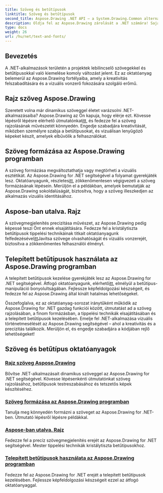 ```yaml
---
title: Szöveg és betűtípusok
linktitle: Szöveg és betűtípusok
second_title: Aspose.Drawing .NET API – a System.Drawing.Common alternatívája
description: Oldja fel az Aspose.Drawing zárolását a .NET számára! Sajátítson el dinamikus szöveget, betűtípusokat és képalkotást. Tökéletes szövegformázás, tippelés és betűtípus-manipuláció a kristálytiszta látvány érdekében.
type: docs
weight: 26
url: /hu/net/text-and-fonts/
---
```


## Bevezetés
A .NET-alkalmazások területén a projektek lebilincselő szövegekkel és betűtípusokkal való kiemelése komoly változást jelent. Ez az oktatóanyag belemerül az Aspose.Drawing fortélyaiba, amely a kreativitás felszabadítására és a vizuális vonzerő fokozására szolgáló erőmű.

## Rajz szöveg Aspose.Drawing
Szeretett volna már dinamikus szöveggel életet varázsolni .NET-alkalmazásaiba? Aspose.Drawing az Ön kapuja, hogy elérje ezt. Kövesse lépésről lépésre elérhető útmutatónkat[itt](./draw-text/), és fedezze fel a szöveg rajzolásának művészetét könnyedén. Engedje szabadjára kreativitását, miközben személyre szabja a betűtípusokat, és vizuálisan lenyűgöző képeket készít, amelyek elbűvölik a felhasználókat.

## Szöveg formázása az Aspose.Drawing programban
 A szöveg formázása megváltoztathatja vagy megtörheti a vizuális esztétikát. Az Aspose.Drawing for .NET segítségével a folyamat gyerekjáték lesz. Oktatóanyagunk, részletes[itt](./format-text/), zökkenőmentesen végigvezeti a szöveg formázásának lépésein. Merüljön el a példákban, amelyek bemutatják az Aspose.Drawing sokoldalúságát, biztosítva, hogy a szöveg illeszkedjen az alkalmazás vizuális identitásához.

## Aspose-ban utalva. Rajz
 A szövegmegjelenítés precizitása művészet, az Aspose.Drawing pedig képessé teszi Önt ennek elsajátítására. Fedezze fel a kristálytiszta betűtípusok tippelési technikáinak titkait oktatóanyagunk felfedezésével[itt](./hinting/)Javítsa szövege olvashatóságát és vizuális vonzerejét, biztosítva a zökkenőmentes felhasználói élményt.

## Telepített betűtípusok használata az Aspose.Drawing programban
 A telepített betűtípusok kezelése gyerekjáték lesz az Aspose.Drawing for .NET segítségével. Átfogó oktatóanyagunk, elérhető[itt](./installed-fonts/), elmélyül a betűtípus-manipuláció bonyolultságában. Fejlessze képfeldolgozási készségeit, és fedezze fel az Aspose.Drawing által kínált hatalmas lehetőségeket.

Összefoglalva, ez az oktatóanyag-sorozat iránytűként működik az Aspose.Drawing for .NET gazdag funkciói között, útmutatást ad a szöveg rajzolásában, a finom formázásban, a tippelési technikák elsajátításában és a telepített betűtípusok kezelésében. Emelje fel .NET-alkalmazása vizuális történetmesélését az Aspose.Drawing segítségével – ahol a kreativitás és a precizitás találkozik. Merüljön el, és engedje szabadjára a kódjában rejlő lehetőségeket!
## Szöveg és betűtípus oktatóanyagok
### [Rajz szöveg Aspose.Drawing](./draw-text/)
Bővítse .NET-alkalmazásait dinamikus szöveggel az Aspose.Drawing for .NET segítségével. Kövesse lépésenkénti útmutatónkat szöveg rajzolásához, betűtípusok testreszabásához és tetszetős képek készítéséhez.
### [Szöveg formázása az Aspose.Drawing programban](./format-text/)
Tanulja meg könnyedén formázni a szöveget az Aspose.Drawing for .NET-ben. Útmutató lépésről lépésre példákkal.
### [Aspose-ban utalva. Rajz](./hinting/)
Fedezze fel a precíz szövegmegjelenítés erejét az Aspose.Drawing for .NET segítségével. Mester tippelési technikák kristálytiszta betűtípusokhoz.
### [Telepített betűtípusok használata az Aspose.Drawing programban](./installed-fonts/)
Fedezze fel az Aspose.Drawing for .NET erejét a telepített betűtípusok kezelésében. Fejlessze képfeldolgozási készségeit ezzel az átfogó oktatóanyaggal.